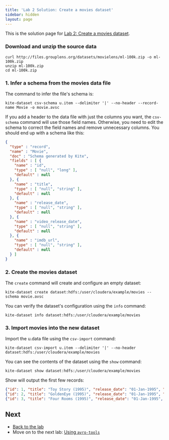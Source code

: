 ```yaml
---
title: 'Lab 2 Solution: Create a movies dataset'
sidebar: hidden
layout: page
---
```


This is the solution page for [Lab 2: Create a movies dataset][lab-2].

### Download and unzip the source data

```
curl http://files.grouplens.org/datasets/movielens/ml-100k.zip -o ml-100k.zip
unzip ml-100k.zip
cd ml-100k.zip
```

[movielens]: http://grouplens.org/datasets/movielens/

### 1. Infer a schema from the movies data file

The command to infer the file's schema is:

```
kite-dataset csv-schema u.item --delimiter '|' --no-header --record-name Movie -o movie.avsc
```

If you add a header to the data file with just the columns you want, the `csv-schema` command will use those field names. Otherwise, you need to edit the schema to correct the field names and remove unnecessary columns. You should end up with a schema like this:

```json
{
  "type" : "record",
  "name" : "Movie",
  "doc" : "Schema generated by Kite",
  "fields" : [ {
    "name" : "id",
    "type" : [ "null", "long" ],
    "default" : null
  }, {
    "name" : "title",
    "type" : [ "null", "string" ],
    "default" : null
  }, {
    "name" : "release_date",
    "type" : [ "null", "string" ],
    "default" : null
  }, {
    "name" : "video_release_date",
    "type" : [ "null", "string" ],
    "default" : null
  }, {
    "name" : "imdb_url",
    "type" : [ "null", "string" ],
    "default" : null
  } ]
}
```

### 2. Create the movies dataset

The `create` command will create and configure an empty dataset:

```
kite-dataset create dataset:hdfs:/user/cloudera/example/movies --schema movie.avsc
```

You can verify the dataset's configuration using the `info` command:

```
kite-dataset info dataset:hdfs:/user/cloudera/example/movies
```

### 3. Import movies into the new dataset

Import the u.data file using the `csv-import` command:

```
kite-dataset csv-import u.item --delimiter '|' --no-header dataset:hdfs:/user/cloudera/example/movies
```

You can see the contents of the dataset using the `show` command:

```
kite-dataset show dataset:hdfs:/user/cloudera/example/movies
```

Show will output the first few records:

```json
{"id": 1, "title": "Toy Story (1995)", "release_date": "01-Jan-1995", "video_release_date": "", "imdb_url": "..."}
{"id": 2, "title": "GoldenEye (1995)", "release_date": "01-Jan-1995", "video_release_date": "", "imdb_url": "..."}
{"id": 3, "title": "Four Rooms (1995)", "release_date": "01-Jan-1995", "video_release_date": "", "imdb_url": "..."}
```

## Next

* [Back to the lab][lab-2]
* Move on to the next lab: [Using `avro-tools`][lab-3]

[lab-2]: 2-create-a-movies-dataset.html
[lab-3]: 3-using-avro-tools.html

